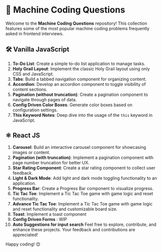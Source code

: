 # 📝 Machine Coding Questions

Welcome to the **Machine Coding Questions** repository! This collection features some of the most popular machine coding problems frequently asked in frontend interviews.

## 🛠 Vanilla JavaScript

1. **To-Do List**: Create a simple to-do list application to manage tasks.
2. **Holy Grail Layout**: Implement the classic Holy Grail layout using only CSS and JavaScript.
3. **Tabs**: Build a tabbed navigation component for organizing content.
4. **Accordion**: Develop an accordion component to toggle visibility of content sections.
5. **Pagination (without truncation)**: Create a pagination component to navigate through pages of data.
6. **Config Driven Color Boxes**: Generate color boxes based on configuration settings.
7. **This Keyword Notes**: Deep dive into the usage of the `this` keyword in JavaScript.

## ⚛️ React JS

1. **Carousel**: Build an interactive carousel component for showcasing images or content.
2. **Pagination (with truncation)**: Implement a pagination component with page number truncation for better UX.
3. **Star Rating Component**: Create a star rating component to collect user feedback.
4. **Light & Dark Mode**: Add light and dark mode toggling functionality to an application.
5. **Progress Bar**: Create a Progress Bar component to visualize progress.
6. **Tic Tac Toe**: Implement a Tic Tac Toe game with game logic and reset functionality.
7. **Advance Tic Tac Toe**: Implement a Tic Tac Toe game with game logic and reset functionality and customizable board size.
8. **Toast**: Implement a toast component
9. **Config Driven Forms** : WIP
10. **Auto Suggestions for input search**
Feel free to explore, contribute, and enhance these projects. Your feedback and contributions are appreciated!

Happy coding! 😊
